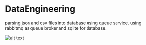 # DataEngineering

parsing json and csv files into database using queue service.
using rabbitmq as queue broker and sqlite for database. 

![alt text](http://url/to/simple_diagram.jpeg)
